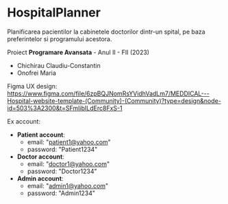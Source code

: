 # HospitalPlanner
Planificarea pacientilor la cabinetele doctorilor dintr-un spital, pe baza preferintelor si programului acestora.

Proiect __Programare Avansata__ - Anul II - FII (2023)
  
  - Chichirau Claudiu-Constantin
  - Onofrei Maria

Figma UX design: https://www.figma.com/file/6zpBQJNomRsYVidhVadLm7/MEDDICAL---Hospital-website-template-(Community)-(Community)?type=design&node-id=503%3A2300&t=SFmIibILdErc8FxS-1

Ex account:
- __Patient account__:
  - email: "patient1@yahoo.com"
  - password: "Patient1234"
- __Doctor account__:
  - email: "doctor1@yahoo.com"
  - password: "Doctor1234"
- __Admin account__:
  - email: "admin1@yahoo.com"
  - password: "Admin1234"

